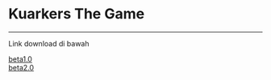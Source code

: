 # Kuarkers The Game
---

Link download di bawah

<a href="https://raw.githubusercontent.com/Riizlaah/kuarkers-g/main/release/Kuarkers-beta1.0.apk">beta1.0</a><br>
<a href="https://raw.githubusercontent.com/Riizlaah/kuarkers-g/main/release/Kuarkers-beta2.0.apk">beta2.0</a><br>
